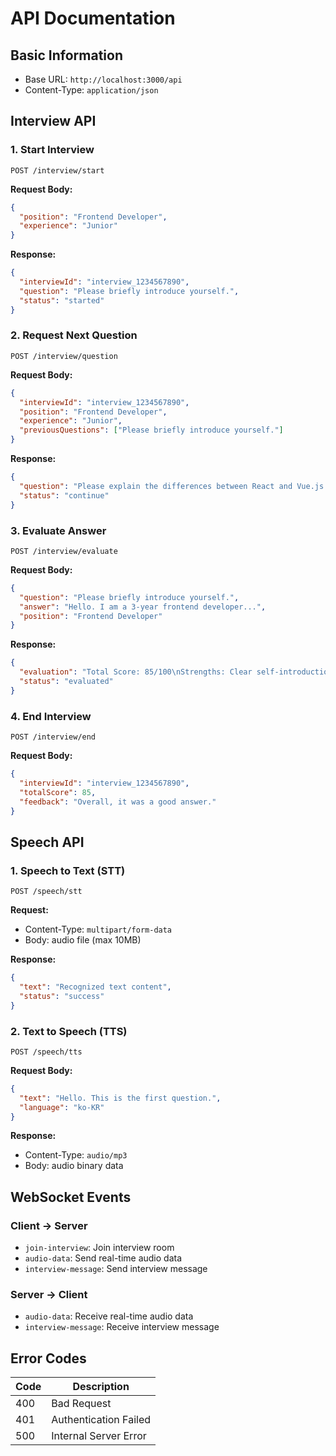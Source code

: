 # API Documentation

## Basic Information
- Base URL: `http://localhost:3000/api`
- Content-Type: `application/json`

## Interview API

### 1. Start Interview
```
POST /interview/start
```

**Request Body:**
```json
{
  "position": "Frontend Developer",
  "experience": "Junior"
}
```

**Response:**
```json
{
  "interviewId": "interview_1234567890",
  "question": "Please briefly introduce yourself.",
  "status": "started"
}
```

### 2. Request Next Question
```
POST /interview/question
```

**Request Body:**
```json
{
  "interviewId": "interview_1234567890",
  "position": "Frontend Developer",
  "experience": "Junior",
  "previousQuestions": ["Please briefly introduce yourself."]
}
```

**Response:**
```json
{
  "question": "Please explain the differences between React and Vue.js.",
  "status": "continue"
}
```

### 3. Evaluate Answer
```
POST /interview/evaluate
```

**Request Body:**
```json
{
  "question": "Please briefly introduce yourself.",
  "answer": "Hello. I am a 3-year frontend developer...",
  "position": "Frontend Developer"
}
```

**Response:**
```json
{
  "evaluation": "Total Score: 85/100\nStrengths: Clear self-introduction\nAreas for Improvement: More specific project examples",
  "status": "evaluated"
}
```

### 4. End Interview
```
POST /interview/end
```

**Request Body:**
```json
{
  "interviewId": "interview_1234567890",
  "totalScore": 85,
  "feedback": "Overall, it was a good answer."
}
```

## Speech API

### 1. Speech to Text (STT)
```
POST /speech/stt
```

**Request:**
- Content-Type: `multipart/form-data`
- Body: audio file (max 10MB)

**Response:**
```json
{
  "text": "Recognized text content",
  "status": "success"
}
```

### 2. Text to Speech (TTS)
```
POST /speech/tts
```

**Request Body:**
```json
{
  "text": "Hello. This is the first question.",
  "language": "ko-KR"
}
```

**Response:**
- Content-Type: `audio/mp3`
- Body: audio binary data

## WebSocket Events

### Client → Server
- `join-interview`: Join interview room
- `audio-data`: Send real-time audio data
- `interview-message`: Send interview message

### Server → Client
- `audio-data`: Receive real-time audio data
- `interview-message`: Receive interview message

## Error Codes

| Code | Description |
|------|------|
| 400 | Bad Request |
| 401 | Authentication Failed |
| 500 | Internal Server Error |
